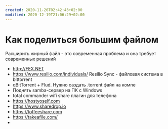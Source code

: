 ```yaml
---
created: 2020-11-26T02:42:43+02:00
modified: 2020-12-19T21:06:29+02:00
---
```


# Как поделиться большим файлом

Расширить жирный файл - это современная проблема и она требует современных решений
* <http://FEX.NET>
* <https://www.resilio.com/individuals/> Resilio Sync - файловая система в bittorrent
* qBitTorrent + Flud. Нужно саздать .torrent файл на компе
* Поднять samba-сервер на ПК с Windows 
* total commander wifi share плагин для телефона
* <https://hostyoself.com>
* <https://www.sharedrop.io>
* <https://toffeeshare.com>
* <https://takeafile.com/>
* 
